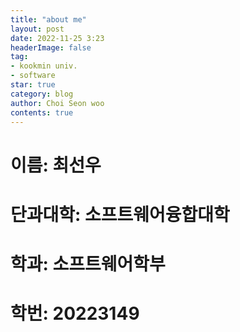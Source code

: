 ```yaml
---
title: "about me"
layout: post
date: 2022-11-25 3:23
headerImage: false
tag:
- kookmin univ.
- software
star: true
category: blog
author: Choi Seon woo 
contents: true
---
```


# 이름: 최선우
# 단과대학: 소프트웨어융합대학
# 학과: 소프트웨어학부
# 학번: 20223149
